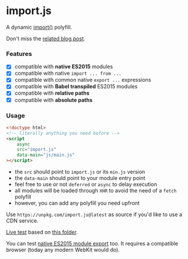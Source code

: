 # import.js
A dynamic [import()](https://tc39.github.io/proposal-dynamic-import/) polyfill.

Don't miss the [related blog post](https://twitter.com/WebReflection/status/856137076852621312).

### Features

  - [x] compatible with **native ES2015** modules
  - [x] compatible with native `import ... from ...`
  - [x] compatible with common native `export ...` expressions
  - [x] compatible with **Babel transpiled** ES2015 modules
  - [x] compatible with **relative paths**
  - [x] compatible with **absolute paths**

### Usage

```html
<!doctype html>
<!-- literally anything you need before -->
<script
    async
    src="import.js"
    data-main="js/main.js"
></script>
```

  * the `src` should point to `import.js` or its `min.js` version
  * the `data-main` should point to your module entry point
  * feel free to use or not `deferred` or `async` to delay execution
  * all modules will be loaded through `XHR` to avoid the need of a `fetch` polyfill
  * however, you can add any polyfill you need upfront

Use `https://unpkg.com/import.js@latest` as source if you'd like to use a CDN service.

[Live test](https://webreflection.github.io/import.js/) based on [this folder](https://github.com/WebReflection/import.js/tree/master/js).

You can test [native ES2015 module export](https://webreflection.github.io/import.js/?native) too. It requires a compatible browser (today any modern WebKit would do).
